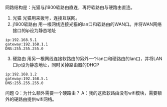 网路结构是：光猫与j1900软路由直连，再将软路由与硬路由直连。
1. 光猫
光猫用来拨号，连接互联网。
2. j1900软路由
用一根网线连接光猫的lan口和软路由的WAN口。并将WAN网络接口的ip设为静态地址
```
ip:192.168.5.1
gateway:192.168.1.1
DNS:255.255.255.0
```
3. 硬路由
用另一根网线连接软路由的另外一个lan口和硬路由的lan口，并将LAN口ip设为静态地址，同时关掉路由器的DHCP
```
ip:192.168.1.2
gateway:192.168.5.1
DNS:255.255.255.0
```
问题
Q：为什么额外需要一个硬路由？
A：我的这款软路由没有wifi模块，需要额外的硬路由提供wifi网络。

